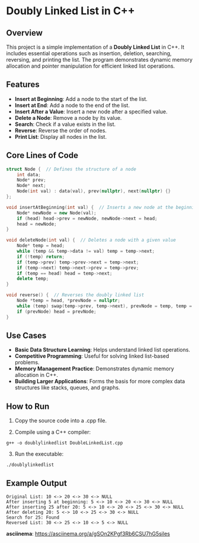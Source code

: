 # Doubly Linked List in C++

## Overview
This project is a simple implementation of a **Doubly Linked List** in C++. It includes essential operations such as insertion, deletion, searching, reversing, and printing the list. The program demonstrates dynamic memory allocation and pointer manipulation for efficient linked list operations.

## Features
- **Insert at Beginning**: Add a node to the start of the list.
- **Insert at End**: Add a node to the end of the list.
- **Insert After a Value**: Insert a new node after a specified value.
- **Delete a Node**: Remove a node by its value.
- **Search**: Check if a value exists in the list.
- **Reverse**: Reverse the order of nodes.
- **Print List**: Display all nodes in the list.

## Core Lines of Code
```cpp
struct Node {  // Defines the structure of a node
    int data;
    Node* prev;
    Node* next;
    Node(int val) : data(val), prev(nullptr), next(nullptr) {}
};

void insertAtBeginning(int val) {  // Inserts a new node at the beginning
    Node* newNode = new Node(val);
    if (head) head->prev = newNode, newNode->next = head;
    head = newNode;
}

void deleteNode(int val) {  // Deletes a node with a given value
    Node* temp = head;
    while (temp && temp->data != val) temp = temp->next;
    if (!temp) return;
    if (temp->prev) temp->prev->next = temp->next;
    if (temp->next) temp->next->prev = temp->prev;
    if (temp == head) head = temp->next;
    delete temp;
}

void reverse() {  // Reverses the doubly linked list
    Node *temp = head, *prevNode = nullptr;
    while (temp) swap(temp->prev, temp->next), prevNode = temp, temp = temp->prev;
    if (prevNode) head = prevNode;
}
```
## Use Cases
- **Basic Data Structure Learning**: Helps understand linked list operations.
- **Competitive Programming**: Useful for solving linked list-based problems.
- **Memory Management Practice**: Demonstrates dynamic memory allocation in C++.
- **Building Larger Applications**: Forms the basis for more complex data structures like stacks, queues, and graphs.

## How to Run
1. Copy the source code into a .cpp file.

2. Compile using a C++ compiler:
```
g++ -o doublylinkedlist DoubleLinkedList.cpp
```
3. Run the executable:
```
./doublylinkedlist
```
## Example Output
```
Original List: 10 <-> 20 <-> 30 <-> NULL
After inserting 5 at beginning: 5 <-> 10 <-> 20 <-> 30 <-> NULL
After inserting 25 after 20: 5 <-> 10 <-> 20 <-> 25 <-> 30 <-> NULL
After deleting 20: 5 <-> 10 <-> 25 <-> 30 <-> NULL
Search for 25: Found
Reversed List: 30 <-> 25 <-> 10 <-> 5 <-> NULL
```
**asciinema**: https://asciinema.org/a/gSOn2KPgf3Rb6CSU7hG5siles
